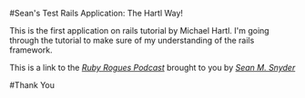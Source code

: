 #Sean's Test Rails Application: The Hartl Way!

This is the first application on rails tutorial by Michael Hartl.  I'm going through
the tutorial to make sure of my understanding of the rails framework.

This is a link to the [*Ruby Rogues Podcast*](http://www.rubyrogues.com) brought to you by
[*Sean M. Snyder*](http://www.snyder-dev.com)

#Thank You